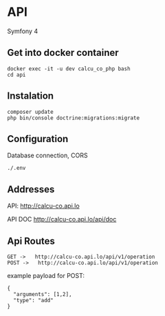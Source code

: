 # API

Symfony 4

## Get into docker container

```
docker exec -it -u dev calcu_co_php bash
cd api
```

## Instalation

```
composer update
php bin/console doctrine:migrations:migrate
```

## Configuration

Database connection, CORS
```
./.env
```

## Addresses

API: http://calcu-co.api.lo

API DOC http://calcu-co.api.lo/api/doc


## Api Routes

	GET ->   http://calcu-co.api.lo/api/v1/operation
	POST ->   http://calcu-co.api.lo/api/v1/operation

example payload for POST:

    {
	  "arguments": [1,2],
	  "type": "add"
	}


